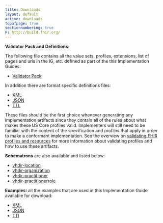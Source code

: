 ```yaml
---
title: Downloads
layout: default
active: downloads
topofpage: true
sectionnumbering: true
F: http://build.fhir.org/
---
```


**Validator Pack and Definitions:**

The following file contains all the value sets, profiles, extensions, list of pages and urls in the IG, etc. defined as part of the this Implementation Guides:

- [Validator Pack](validator.pack)

In addition there are format specific definitions files:
- [XML](definitions.xml.zip)
- [JSON](definitions.json.zip)
- [TTL](definitions.ttl.zip)

These files should be the first choice whenever generating any implementation artifacts since they contain all of the rules about what makes these US Core profiles valid. Implementers will still need to be familiar with the content of the specification and profiles that apply in order to make a conformant implementation.  See the overview on [validating FHIR profiles and resources](http://hl7.org/fhir/STU3/validation.html) for more information about validating profiles and how to use these artifacts.

**Schematrons** are also available and listed below:

- [vhdir-location](vhdir-location.sch)
- [vhdir-organization](vhdir-organization.sch)
- [vhdir-practitioner](vhdir-practitioner.sch)
- [vhdir-practitionerrole](vhdir-practitionerrole.sch)


**Examples:** all the examples that are used in this Implementation Guide available for download:

- [XML](examples.xml.zip)
- [JSON](examples.json.zip)
- [TTl](examples.ttl.zip)
